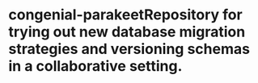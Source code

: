 # congenial-parakeetRepository for trying out new database migration strategies and versioning schemas in a collaborative setting.
